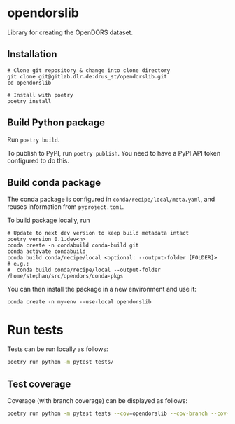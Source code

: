 <!--
SPDX-FileCopyrightText: 2023 German Aerospace Center (DLR)
SPDX-FileContributor: Stephan Druskat <stephan.druskat@dlr.de>

SPDX-License-Identifier: CC-BY-4.0
-->

# opendorslib

Library for creating the OpenDORS dataset.

## Installation

```shell
# Clone git repository & change into clone directory
git clone git@gitlab.dlr.de:drus_st/opendorslib.git
cd opendorslib

# Install with poetry
poetry install
```

## Build Python package

Run `poetry build`.

To publish to PyPI, run `poetry publish`.
You need to have a PyPI API token configured to do this.

## Build conda package

The conda package is configured in `conda/recipe/local/meta.yaml`,
and reuses information from `pyproject.toml`.

To build package locally, run

```shell
# Update to next dev version to keep build metadata intact
poetry version 0.1.dev<n>
conda create -n condabuild conda-build git
conda activate condabuild
conda build conda/recipe/local <optional: --output-folder [FOLDER]>
# e.g.:
#  conda build conda/recipe/local --output-folder /home/stephan/src/opendors/conda-pkgs
```

You can then install the package in a new environment and use it:

```shell
conda create -n my-env --use-local opendorslib
```

# Run tests

Tests can be run locally as follows:

```bash
poetry run python -m pytest tests/
```

## Test coverage

Coverage (with branch coverage) can be displayed as follows:

```bash
poetry run python -m pytest tests --cov=opendorslib --cov-branch --cov-report=html --cov-report=term
```
